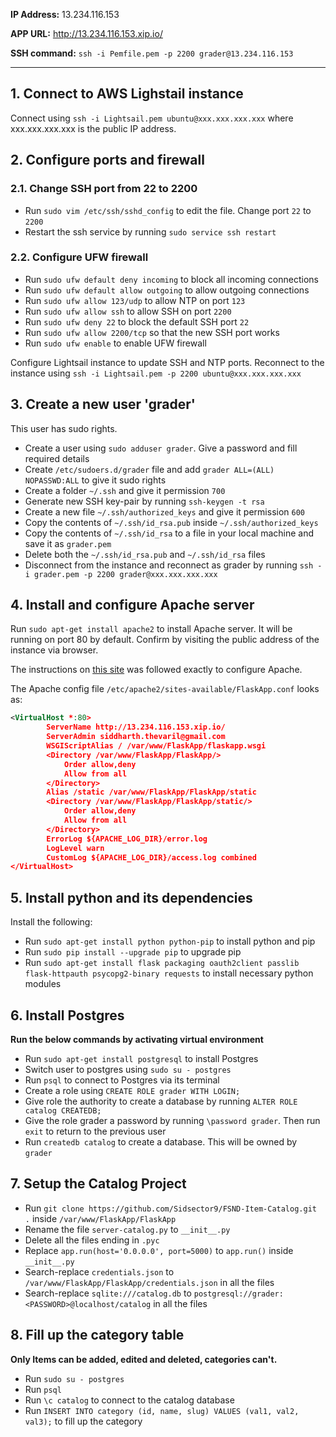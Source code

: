 **IP Address:** 13.234.116.153

**APP URL:** http://13.234.116.153.xip.io/

**SSH command:** `ssh -i Pemfile.pem -p 2200 grader@13.234.116.153`

---
## 1. Connect to AWS Lighstail instance
Connect using `ssh -i Lightsail.pem ubuntu@xxx.xxx.xxx.xxx` where xxx.xxx.xxx.xxx is the public IP address.

## 2. Configure ports and firewall
### 2.1. Change SSH port from 22 to 2200
- Run `sudo vim /etc/ssh/sshd_config` to edit the file. Change port `22` to `2200`
- Restart the ssh service by running `sudo service ssh restart`

### 2.2. Configure UFW firewall
- Run `sudo ufw default deny incoming` to block all incoming connections
- Run `sudo ufw default allow outgoing` to allow outgoing connections
- Run `sudo ufw allow 123/udp` to allow NTP on port `123`
- Run `sudo ufw allow ssh` to allow SSH on port `2200`
- Run `sudo ufw deny 22` to block the default SSH port `22`
- Run `sudo ufw allow 2200/tcp` so that the new SSH port works
- Run `sudo ufw enable` to enable UFW firewall

Configure Lightsail instance to update SSH and NTP ports. 
Reconnect to the instance using `ssh -i Lightsail.pem -p 2200 ubuntu@xxx.xxx.xxx.xxx`

## 3. Create a new user 'grader'
This user has sudo rights.

- Create a user using `sudo adduser grader`. Give a password and fill required details
- Create `/etc/sudoers.d/grader` file and add `grader ALL=(ALL) NOPASSWD:ALL` to give it sudo rights
- Create a folder `~/.ssh` and give it permission `700`
- Generate new SSH key-pair by running `ssh-keygen -t rsa`
- Create a new file `~/.ssh/authorized_keys` and give it permission `600`
- Copy the contents of `~/.ssh/id_rsa.pub` inside `~/.ssh/authorized_keys`
- Copy the contents of `~/.ssh/id_rsa` to a file in your local machine and save it as `grader.pem`
- Delete both the `~/.ssh/id_rsa.pub` and `~/.ssh/id_rsa` files
- Disconnect from the instance and reconnect as grader by running `ssh -i grader.pem -p 2200 grader@xxx.xxx.xxx.xxx`

## 4. Install and configure Apache server
Run `sudo apt-get install apache2` to install Apache server. It will be running on port 80 by default. Confirm by visiting the public address of the instance via browser.

The instructions on [this site](https://www.digitalocean.com/community/tutorials/how-to-deploy-a-flask-application-on-an-ubuntu-vps) was followed exactly to configure Apache.

The Apache config file `/etc/apache2/sites-available/FlaskApp.conf` looks as:

```XML
<VirtualHost *:80>
		ServerName http://13.234.116.153.xip.io/
		ServerAdmin siddharth.thevaril@gmail.com
		WSGIScriptAlias / /var/www/FlaskApp/flaskapp.wsgi
		<Directory /var/www/FlaskApp/FlaskApp/>
			Order allow,deny
			Allow from all
		</Directory>
		Alias /static /var/www/FlaskApp/FlaskApp/static
		<Directory /var/www/FlaskApp/FlaskApp/static/>
			Order allow,deny
			Allow from all
		</Directory>
		ErrorLog ${APACHE_LOG_DIR}/error.log
		LogLevel warn
		CustomLog ${APACHE_LOG_DIR}/access.log combined
</VirtualHost>
```

## 5. Install python and its dependencies
Install the following:
- Run `sudo apt-get install python python-pip` to install python and pip
- Run `sudo pip install --upgrade pip` to upgrade pip
- Run `sudo apt-get install flask packaging oauth2client passlib flask-httpauth psycopg2-binary requests` to install necessary python modules

## 6. Install Postgres
**Run the below commands by activating virtual environment**
- Run `sudo apt-get install postgresql` to install Postgres
- Switch user to postgres using `sudo su - postgres`
- Run `psql` to connect to Postgres via its terminal
- Create a role using `CREATE ROLE grader WITH LOGIN;`
- Give role the authority to create a database by running `ALTER ROLE catalog CREATEDB;`
- Give the role grader a password by running `\password grader`. Then run `exit` to return to the previous user
- Run `createdb catalog` to create a database. This will be owned by `grader`

## 7. Setup the Catalog Project
- Run `git clone https://github.com/Sidsector9/FSND-Item-Catalog.git .` inside `/var/www/FlaskApp/FlaskApp`
- Rename the file `server-catalog.py` to `__init__.py`
- Delete all the files ending in `.pyc`
- Replace `app.run(host='0.0.0.0', port=5000)` to `app.run()` inside `__init__.py`
- Search-replace `credentials.json` to `/var/www/FlaskApp/FlaskApp/credentials.json` in all the files
- Search-replace `sqlite:///catalog.db` to `postgresql://grader:<PASSWORD>@localhost/catalog` in all the files

## 8. Fill up the category table
**Only Items can be added, edited and deleted, categories can't.**
- Run `sudo su - postgres`
- Run `psql`
- Run `\c catalog` to connect to the catalog database
- Run `INSERT INTO category (id, name, slug) VALUES (val1, val2, val3);` to fill up the category
